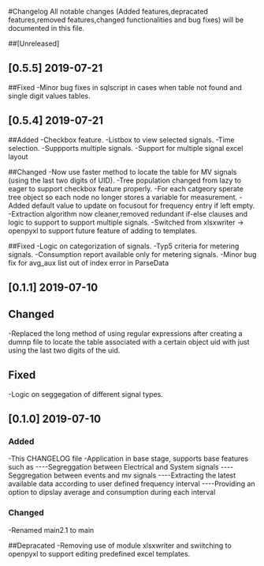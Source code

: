 #Changelog
All notable changes (Added features,depracated features,removed features,changed functionalities and bug fixes) will be documented in this file.

##[Unreleased]
## [0.5.5] 2019-07-21
##Fixed
-Minor bug fixes in sqlscript in cases when table not found and single digit values tables.

## [0.5.4] 2019-07-21
##Added
-Checkbox feature.
-Listbox to view selected signals.
-Time selection.
-Suppports multiple signals.
-Support for multiple signal excel layout 

##Changed
-Now use faster method to locate the table for MV signals (using the last two digits of UID).
-Tree population changed from lazy to eager to support checkbox feature properly.
-For each catgeory sperate tree object so each node no longer stores a variable for measurement.
-Added default value to update on focusout for frequency entry if left empty.
-Extraction algorithm now cleaner,removed redundant if-else clauses and logic to support to support multiple signals.
-Switched from xlsxwriter -> openpyxl to support future feature of adding to templates.

##Fixed
-Logic on categorization of signals.
-Typ5 criteria for metering signals.
-Consumption report available only for metering signals.
-Minor bug fix for avg_aux list out of index error in ParseData

## [0.1.1] 2019-07-10
## Changed
-Replaced the long method of using regular expressions after creating a dumnp file to locate the table associated with a certain object uid with just using the last two digits of the uid.
## Fixed
-Logic on seggegation of different signal types.

## [0.1.0] 2019-07-10
### Added
-This CHANGELOG file
-Application in base stage, supports base features such as 
----Segreggation between Electrical and System signals
----Seggregation between events and mv signals
----Extracting the latest available data according to user defined frequency interval
----Providing an option to dipslay average and consumption during each interval

### Changed
-Renamed main2.1 to main

##Depracated
-Removing use of module xlsxwriter and swiitching to openpyxl to support editing predefined excel templates.

